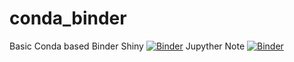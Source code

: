 # conda_binder
Basic Conda based Binder
Shiny
[![Binder](https://mybinder.org/badge_logo.svg)](https://mybinder.org/v2/gh/sungjyoo/r_shiny/main?urlpath=shiny)
Jupyther Note
[![Binder](https://mybinder.org/badge_logo.svg)](https://mybinder.org/v2/gh/sungjyoo/r_shiny/main?urlpath=lab)

